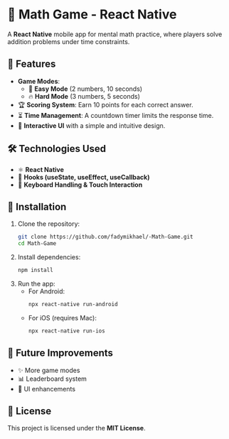 # 🧮 Math Game - React Native  

A **React Native** mobile app for mental math practice, where players solve addition problems under time constraints.  

## 🚀 Features  
- **Game Modes**:  
  - 🎯 **Easy Mode** (2 numbers, 10 seconds)  
  - 🔥 **Hard Mode** (3 numbers, 5 seconds)  
- 🏆 **Scoring System**: Earn 10 points for each correct answer.  
- ⏳ **Time Management**: A countdown timer limits the response time.  
- 🎨 **Interactive UI** with a simple and intuitive design.  


## 🛠️ Technologies Used  
- ⚛ **React Native**  
- 🔄 **Hooks (useState, useEffect, useCallback)**  
- 🎹 **Keyboard Handling & Touch Interaction**  

## 📌 Installation  

1. Clone the repository:  
   ```sh
   git clone https://github.com/fadymikhael/-Math-Game.git
   cd Math-Game
   ```
2. Install dependencies:  
   ```sh
   npm install
   ```
3. Run the app:  
   - For Android:  
     ```sh
     npx react-native run-android
     ```
   - For iOS (requires Mac):  
     ```sh
     npx react-native run-ios
     ```

## 🔮 Future Improvements  
- ✨ More game modes  
- 📊 Leaderboard system  
- 🎨 UI enhancements  

## 📜 License  
This project is licensed under the **MIT License**.  
